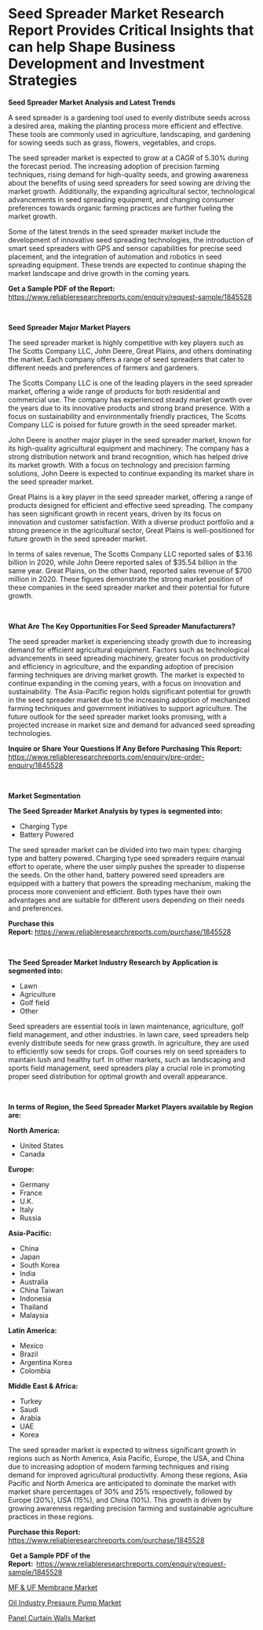 <p><h1>Seed Spreader Market Research Report Provides Critical Insights that can help Shape Business Development and Investment Strategies</h1></p><p><strong>Seed Spreader Market Analysis and Latest Trends</strong></p>
<p><p>A seed spreader is a gardening tool used to evenly distribute seeds across a desired area, making the planting process more efficient and effective. These tools are commonly used in agriculture, landscaping, and gardening for sowing seeds such as grass, flowers, vegetables, and crops.</p><p>The seed spreader market is expected to grow at a CAGR of 5.30% during the forecast period. The increasing adoption of precision farming techniques, rising demand for high-quality seeds, and growing awareness about the benefits of using seed spreaders for seed sowing are driving the market growth. Additionally, the expanding agricultural sector, technological advancements in seed spreading equipment, and changing consumer preferences towards organic farming practices are further fueling the market growth.</p><p>Some of the latest trends in the seed spreader market include the development of innovative seed spreading technologies, the introduction of smart seed spreaders with GPS and sensor capabilities for precise seed placement, and the integration of automation and robotics in seed spreading equipment. These trends are expected to continue shaping the market landscape and drive growth in the coming years.</p></p>
<p><strong>Get a Sample PDF of the Report:&nbsp;</strong> <a href="https://www.reliableresearchreports.com/enquiry/request-sample/1845528">https://www.reliableresearchreports.com/enquiry/request-sample/1845528</a></p>
<p>&nbsp;</p>
<p><strong>Seed Spreader Major Market Players</strong></p>
<p><p>The seed spreader market is highly competitive with key players such as The Scotts Company LLC, John Deere, Great Plains, and others dominating the market. Each company offers a range of seed spreaders that cater to different needs and preferences of farmers and gardeners.</p><p>The Scotts Company LLC is one of the leading players in the seed spreader market, offering a wide range of products for both residential and commercial use. The company has experienced steady market growth over the years due to its innovative products and strong brand presence. With a focus on sustainability and environmentally friendly practices, The Scotts Company LLC is poised for future growth in the seed spreader market.</p><p>John Deere is another major player in the seed spreader market, known for its high-quality agricultural equipment and machinery. The company has a strong distribution network and brand recognition, which has helped drive its market growth. With a focus on technology and precision farming solutions, John Deere is expected to continue expanding its market share in the seed spreader market.</p><p>Great Plains is a key player in the seed spreader market, offering a range of products designed for efficient and effective seed spreading. The company has seen significant growth in recent years, driven by its focus on innovation and customer satisfaction. With a diverse product portfolio and a strong presence in the agricultural sector, Great Plains is well-positioned for future growth in the seed spreader market.</p><p>In terms of sales revenue, The Scotts Company LLC reported sales of $3.16 billion in 2020, while John Deere reported sales of $35.54 billion in the same year. Great Plains, on the other hand, reported sales revenue of $700 million in 2020. These figures demonstrate the strong market position of these companies in the seed spreader market and their potential for future growth.</p></p>
<p>&nbsp;</p>
<p><strong>What Are The Key Opportunities For Seed Spreader Manufacturers?</strong></p>
<p><p>The seed spreader market is experiencing steady growth due to increasing demand for efficient agricultural equipment. Factors such as technological advancements in seed spreading machinery, greater focus on productivity and efficiency in agriculture, and the expanding adoption of precision farming techniques are driving market growth. The market is expected to continue expanding in the coming years, with a focus on innovation and sustainability. The Asia-Pacific region holds significant potential for growth in the seed spreader market due to the increasing adoption of mechanized farming techniques and government initiatives to support agriculture. The future outlook for the seed spreader market looks promising, with a projected increase in market size and demand for advanced seed spreading technologies.</p></p>
<p><strong>Inquire or Share Your Questions If Any Before Purchasing This Report:</strong> <a href="https://www.reliableresearchreports.com/enquiry/pre-order-enquiry/1845528">https://www.reliableresearchreports.com/enquiry/pre-order-enquiry/1845528</a></p>
<p>&nbsp;</p>
<p><strong>Market Segmentation</strong></p>
<p><strong>The Seed Spreader Market Analysis by types is segmented into:</strong></p>
<p><ul><li>Charging Type</li><li>Battery Powered</li></ul></p>
<p><p>The seed spreader market can be divided into two main types: charging type and battery powered. Charging type seed spreaders require manual effort to operate, where the user simply pushes the spreader to dispense the seeds. On the other hand, battery powered seed spreaders are equipped with a battery that powers the spreading mechanism, making the process more convenient and efficient. Both types have their own advantages and are suitable for different users depending on their needs and preferences.</p></p>
<p><strong>Purchase this Report:&nbsp;</strong><a href="https://www.reliableresearchreports.com/purchase/1845528">https://www.reliableresearchreports.com/purchase/1845528</a></p>
<p>&nbsp;</p>
<p><strong>The Seed Spreader Market Industry Research by Application is segmented into:</strong></p>
<p><ul><li>Lawn</li><li>Agriculture</li><li>Golf field</li><li>Other</li></ul></p>
<p><p>Seed spreaders are essential tools in lawn maintenance, agriculture, golf field management, and other industries. In lawn care, seed spreaders help evenly distribute seeds for new grass growth. In agriculture, they are used to efficiently sow seeds for crops. Golf courses rely on seed spreaders to maintain lush and healthy turf. In other markets, such as landscaping and sports field management, seed spreaders play a crucial role in promoting proper seed distribution for optimal growth and overall appearance.</p></p>
<p>&nbsp;</p>
<p><strong>In terms of Region, the Seed Spreader Market Players available by Region are:</strong></p>
<p>
    <p> <strong> North America: </strong>
        <ul>
            <li>United States</li>
            <li>Canada</li>
        </ul>
        </p> 
    <p> <strong> Europe: </strong>
        <ul>
            <li>Germany</li>
            <li>France</li>
            <li>U.K.</li>
            <li>Italy</li>
            <li>Russia</li>
        </ul>
        </p> 
    <p> <strong> Asia-Pacific: </strong>
        <ul>
            <li>China</li>
            <li>Japan</li>
            <li>South Korea</li>
            <li>India</li>
            <li>Australia</li>
            <li>China Taiwan</li>
            <li>Indonesia</li>
            <li>Thailand</li>
            <li>Malaysia</li>
        </ul>
        </p> 
    <p> <strong> Latin America: </strong>
        <ul>
            <li>Mexico</li>
            <li>Brazil</li>
            <li>Argentina Korea</li>
            <li>Colombia</li>
        </ul>
        </p> 
    <p> <strong> Middle East & Africa: </strong>
        <ul>
            <li>Turkey</li>
            <li>Saudi</li>
            <li>Arabia</li>
            <li>UAE</li>
            <li>Korea</li>
        </ul>
    </p>
    </p>
<p><p>The seed spreader market is expected to witness significant growth in regions such as North America, Asia Pacific, Europe, the USA, and China due to increasing adoption of modern farming techniques and rising demand for improved agricultural productivity. Among these regions, Asia Pacific and North America are anticipated to dominate the market with market share percentages of 30% and 25% respectively, followed by Europe (20%), USA (15%), and China (10%). This growth is driven by growing awareness regarding precision farming and sustainable agriculture practices in these regions.</p></p>
<p><strong>Purchase this Report: </strong><a href="https://www.reliableresearchreports.com/purchase/1845528">https://www.reliableresearchreports.com/purchase/1845528</a></p>
<p>&nbsp;<strong>Get a Sample PDF of the Report:&nbsp;&nbsp;</strong><a href="https://www.reliableresearchreports.com/enquiry/request-sample/1845528">https://www.reliableresearchreports.com/enquiry/request-sample/1845528</a></p>
<p><strong></strong></p>
<p><p><a href="https://view.publitas.com/reportprime-1/mf-uf-membrane-market-research-report-provides-thorough-industry-overview-which-offers-an-in-depth-analysis-of-product-trends-and-new-market-divisions/">MF & UF Membrane Market</a></p><p><a href="https://view.publitas.com/reportprime-1/oil-industry-pressure-pump-market-size-growth-and-forecast-from-2024-2031/">Oil Industry Pressure Pump Market</a></p><p><a href="https://view.publitas.com/reportprime-1/panel-curtain-walls-market-size-market-trends-and-growth-outlook-forecasted-for-period-from-2024-to-2031/">Panel Curtain Walls Market</a></p></p>